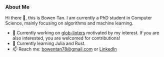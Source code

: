 ### About Me

Hi there 👋, this is Bowen Tan. I am currently a PhD student in Computer Science, mainly focusing on algorithms and machine learning.

- 🔭 Currently working on [glob-linters](https://github.com/bowentan/glob-linters) motivated by my interest. If you are also interested, you are welcomed for contributions!
- 🌱 Currently learning Julia and Rust.
- 📫 Reach me: bowentan78@gmail.com or [LinkedIn](www.linkedin.com/in/bowen-tan-44623b99)

<!--
**bowentan/bowentan** is a ✨ _special_ ✨ repository because its `README.md` (this file) appears on your GitHub profile.

Here are some ideas to get you started:

- 🔭 I’m currently working on ...
- 🌱 I’m currently learning ...
- 👯 I’m looking to collaborate on ...
- 🤔 I’m looking for help with ...
- 💬 Ask me about ...
- 📫 How to reach me: ...
- 😄 Pronouns: ...
- ⚡ Fun fact: ...
-->
